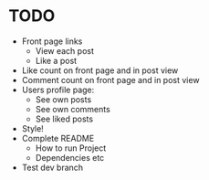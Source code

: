# TODO
* Front page links
  * View each post
  * Like a post
* Like count on front page and in post view
* Comment count on front page and in post view
* Users profile page:
  * See own posts
  * See own comments
  * See liked posts
* Style!
* Complete README
  * How to run Project
  * Dependencies etc
* Test dev branch
